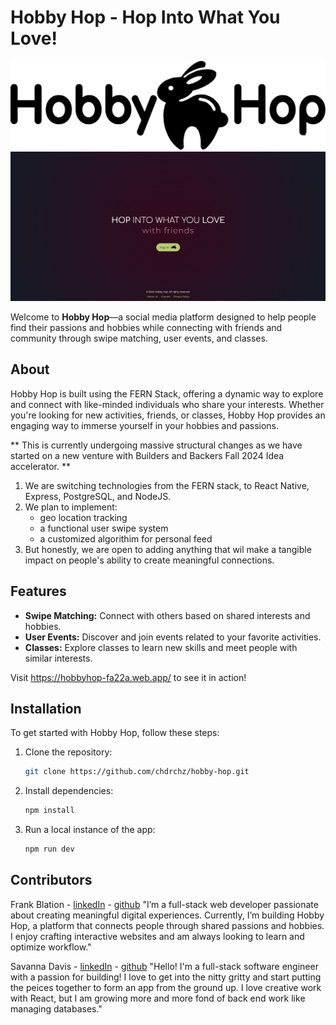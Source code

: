 # Hobby Hop - Hop Into What You Love!

![Hobby Hop Logo](/hobbyhop/src/Assets/HobbyHopRework.svg)
![Hobby Hop Landing](/hobbyhop/src/Assets/screenshot.png)

Welcome to **Hobby Hop**—a social media platform designed to help people find their passions and hobbies while connecting with friends and community through swipe matching, user events, and classes.

## About

Hobby Hop is built using the FERN Stack, offering a dynamic way to explore and connect with like-minded individuals who share your interests. Whether you're looking for new activities, friends, or classes, Hobby Hop provides an engaging way to immerse yourself in your hobbies and passions.

** This is currently undergoing massive structural changes as we have started on a new venture with Builders and Backers Fall 2024 Idea accelerator. **

1. We are switching technologies from the FERN stack, to React Native, Express, PostgreSQL, and NodeJS.
2. We plan to implement:
   - geo location tracking
   - a functional user swipe system
   - a customized algorithim for personal feed
3. But honestly, we are open to adding anything that wil make a tangible impact on people's ability to create meaningful connections. 

## Features

- **Swipe Matching:** Connect with others based on shared interests and hobbies.
- **User Events:** Discover and join events related to your favorite activities.
- **Classes:** Explore classes to learn new skills and meet people with similar interests.

Visit https://hobbyhop-fa22a.web.app/ to see it in action!

## Installation

To get started with Hobby Hop, follow these steps:

1. Clone the repository:
   ```bash
   git clone https://github.com/chdrchz/hobby-hop.git
2. Install dependencies:
   ```bash
   npm install
3. Run a local instance of the app:
   ```bash
   npm run dev

## Contributors

Frank Blation - [linkedIn](www.linkedin.com/in/frankblation) - [github](https://github.com/Frankblation)
"I’m a full-stack web developer passionate about creating meaningful digital experiences. Currently, I’m building Hobby Hop, a platform that connects people through shared passions and hobbies. I enjoy crafting interactive websites and am always looking to learn and optimize workflow."

Savanna Davis - [linkedIn](www.linkedin.com/in/savanna-davis1) - [github](https://github.com/chdrchz)
"Hello! I'm a full-stack software engineer with a passion for building! I love to get into the nitty gritty and start putting the peices together to form an app from the ground up. I love creative work with React, but I am growing more and more fond of back end work like managing databases."
